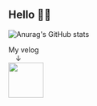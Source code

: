 ## Hello 👋🏻


![Anurag's GitHub stats](https://github-readme-stats.vercel.app/api?username=NouXXXX&show_icons=true&theme=tokyonight)

My velog <br/>
&emsp;↓ <br/>
<a href="https://velog.io/@applerecipe" target="_blank">
<img src = "https://velopert.com/wp-content/uploads/2018/09/velog.png" width="70" />
</a>
